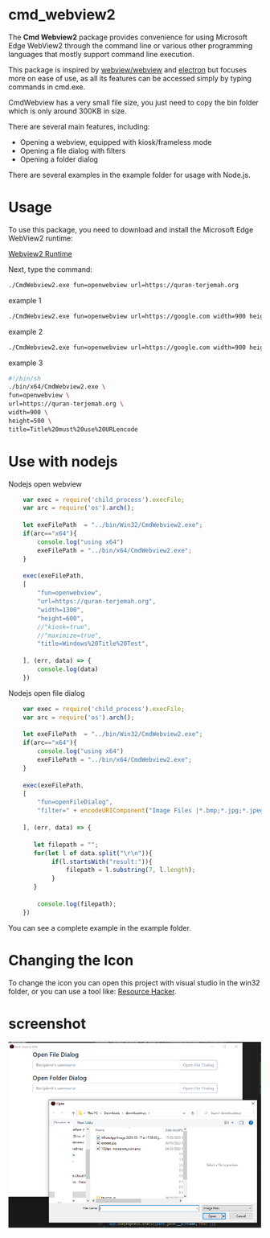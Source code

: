 # cmd_webview2

The **Cmd Webview2** package provides convenience for using Microsoft Edge WebView2 through the command line or various other programming languages that mostly support command line execution.

This package is inspired by [webview/webview](https://github.com/webview/webview) and [electron](https://www.electronjs.org/) but focuses more on ease of use, as all its features can be accessed simply by typing commands in cmd.exe.

CmdWebview has a very small file size, you just need to copy the bin folder which is only around 300KB in size.

There are several main features, including:

- Opening a webview, equipped with kiosk/frameless mode
- Opening a file dialog with filters
- Opening a folder dialog

There are several examples in the example folder for usage with Node.js.


# Usage

To use this package, you need to download and install the Microsoft Edge WebView2 runtime:

[Webview2 Runtime](https://developer.microsoft.com/en-us/microsoft-edge/webview2/)

Next, type the command:

```sh
./CmdWebview2.exe fun=openwebview url=https://quran-terjemah.org
```
 

example 1

```sh
./CmdWebview2.exe fun=openwebview url=https://google.com width=900 height=500
```
 

example 2
```sh
./CmdWebview2.exe fun=openwebview url=https://google.com width=900 height=500 kiosk=true maximize=true
```

example 3
```sh
#!/bin/sh
./bin/x64/CmdWebview2.exe \
fun=openwebview \
url=https://quran-terjemah.org \
width=900 \
height=500 \
title=Title%20must%20use%20URLencode
```
# Use with nodejs

Nodejs open webview
```js
    var exec = require('child_process').execFile;
    var arc = require('os').arch();

    let exeFilePath  = "../bin/Win32/CmdWebview2.exe";
    if(arc=="x64"){
        console.log("using x64")
        exeFilePath = "../bin/x64/CmdWebview2.exe";
    }

    exec(exeFilePath,
    [
        "fun=openwebview",
        "url=https://quran-terjemah.org",
        "width=1300", 
        "height=600",
        //"kiosk=true",
        //"maximize=true",
        "title=Windows%20Title%20Test",

    ], (err, data) => {
        console.log(data)
    })
```


Nodejs open file dialog
```js
    var exec = require('child_process').execFile;
    var arc = require('os').arch();

    let exeFilePath  = "../bin/Win32/CmdWebview2.exe";
    if(arc=="x64"){
        console.log("using x64")
        exeFilePath = "../bin/x64/CmdWebview2.exe";
    }

    exec(exeFilePath,
    [
        "fun=openFileDialog", 
        "filter=" + encodeURIComponent("Image Files |*.bmp;*.jpg;*.jpeg;*.png;*.gif"),

    ], (err, data) => { 

       let filepath = "";
       for(let l of data.split("\r\n")){
            if(l.startsWith("result:")){
                filepath = l.substring(7, l.length);
            }
       } 

        console.log(filepath);
    })
```

You can see a complete example in the example folder.

# Changing the Icon

To change the icon you can open this project with visual studio in the win32 folder, or you can use a tool like: [Resource Hacker](http://www.angusj.com/resourcehacker/).

# screenshot

![alt ss](https://github.com/nnttoo/cmd_webview2/blob/main/ss.png?raw=true)
